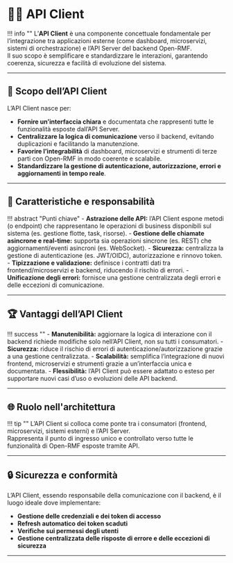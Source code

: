 # 🧑‍💻 API Client

!!! info ""
    L’**API Client** è una componente concettuale fondamentale per l’integrazione tra applicazioni esterne (come dashboard, microservizi, sistemi di orchestrazione) e l’API Server del backend Open-RMF.  
    Il suo scopo è semplificare e standardizzare le interazioni, garantendo coerenza, sicurezza e facilità di evoluzione del sistema.

---

## 🎯 Scopo dell’API Client

L’API Client nasce per:

- **Fornire un’interfaccia chiara** e documentata che rappresenti tutte le funzionalità esposte dall’API Server.
- **Centralizzare la logica di comunicazione** verso il backend, evitando duplicazioni e facilitando la manutenzione.
- **Favorire l’integrabilità** di dashboard, microservizi e strumenti di terze parti con Open-RMF in modo coerente e scalabile.
- **Standardizzare la gestione di autenticazione, autorizzazione, errori e aggiornamenti in tempo reale**.

---

## 🧩 Caratteristiche e responsabilità

!!! abstract "Punti chiave"
    - **Astrazione delle API:** l’API Client espone metodi (o endpoint) che rappresentano le operazioni di business disponibili sul sistema (es. gestione flotte, task, risorse).
    - **Gestione delle chiamate asincrone e real-time:** supporta sia operazioni sincrone (es. REST) che aggiornamenti/eventi asincroni (es. WebSocket).
    - **Sicurezza:** centralizza la gestione di autenticazione (es. JWT/OIDC), autorizzazione e rinnovo token.
    - **Tipizzazione e validazione:** definisce i contratti dati tra frontend/microservizi e backend, riducendo il rischio di errori.
    - **Unificazione degli errori:** fornisce una gestione centralizzata degli errori e delle eccezioni di comunicazione.

---

## 🏆 Vantaggi dell’API Client

!!! success ""
    - **Manutenibilità:** aggiornare la logica di interazione con il backend richiede modifiche solo nell’API Client, non su tutti i consumatori.
    - **Sicurezza:** riduce il rischio di errori di autenticazione/autorizzazione grazie a una gestione centralizzata.
    - **Scalabilità:** semplifica l’integrazione di nuovi frontend, microservizi e strumenti grazie a un’interfaccia unica e documentata.
    - **Flessibilità:** l’API Client può essere adattato o esteso per supportare nuovi casi d’uso o evoluzioni delle API backend.

---

## 🌐 Ruolo nell'architettura

!!! tip ""
    L’API Client si colloca come ponte tra i consumatori (frontend, microservizi, sistemi esterni) e l’API Server.  
    Rappresenta il punto di ingresso unico e controllato verso tutte le funzionalità di Open-RMF esposte tramite API.

---

## 🔒 Sicurezza e conformità

L’API Client, essendo responsabile della comunicazione con il backend, è il luogo ideale dove implementare:

- **Gestione delle credenziali e dei token di accesso**
- **Refresh automatico dei token scaduti**
- **Verifiche sui permessi degli utenti**
- **Gestione centralizzata delle risposte di errore e delle eccezioni di sicurezza**

---
